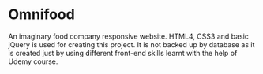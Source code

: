# Omnifood
An imaginary food company responsive website.
HTML4, CSS3 and basic jQuery is used for creating this project. It is not backed up by database as it is created just by using different front-end skills learnt with the help of Udemy course.
